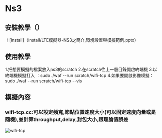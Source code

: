 # Ns3
## 安裝教學（）
！[install]（install/LTE模擬器-NS3之簡介,環境設置與模擬範例.pptx）
## 使用教學
1.把想要模擬的檔案放入ns3的scratch
2.在scratch往上一層目錄開啟終端機
3.以終端機模擬打入 ：sudo ./waf --run scratch/wifi-tcp 
4.如果要開啟影像模擬：sudo ./waf --run scratch/wifi-tcp --vis
## 模擬內容
### wifi-tcp.cc:可以設定頻寬,節點位置速度大小(可以固定速度向量或是隨機),並計算throughput,delay,封包大小,跟理論值誤差
![wifi-tcp](image/wifi-tcp.gif)
